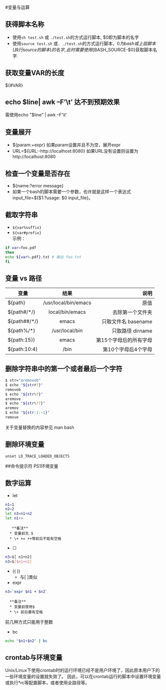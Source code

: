 #变量与运算

## 获得脚本名称
   * 使用`sh test.sh` 或 `./test.sh`的方式运行脚本, $0即为脚本的名字
   * 使用`source test.sh` 或`. ./test.sh`的方式运行脚本，$0为bash或上层脚本(执行source的脚本)的名字, 此时需要使用${BASH_SOURCE-$0}获取脚本名字. 

## 获取变量VAR的长度
${#VAR} 

## echo $line| awk –F’\t’ 达不到预期效果
需使用echo "$line” | awk –F’\t’ 

## 变量展开
   * ${param:+expr} 如果param设置并且不为空，展开expr
   * URL=${URL:-http://localhost:8080} 如果URL没有设置则设置为http://localhost:8080

## 检查一个变量是否存在
   * ${name:?error message}
   * 如果一个bash的脚本需要一个参数，也许就是这样一个表达式 input_file=${$1:?usage: $0 input_file}。

## 截取字符串
   * `${var%suffix}`   
   * `${var#prefix}`   
   示例：
```bash
if var=foo.pdf
then 
echo ${var%.pdf}.txt # 输出 foo.txt
fi
```

## 变量 vs 路径

| 变量        | 结果           | 说明  |
| ------------- |:-------------:| -----:|
| ${path}      | /usr/local/bin/emacs | 原值 |
| ${path#/*/}      | local/bin/emacs      |   去除第一个文件夹 |
| ${path##/*/} | emacs      |    只取文件名 basename |
| ${path%/*}      | /usr/local/bin | 只取路径 dirname |
| ${path:15}}      | emacs      |   第15个字母后的所有字母 |
| ${path:10:4} | /bin      |   第10个字母后4个字母 |


## 删除字符串中的第一个或者最后一个字符
```bash
$ str="aremoveb"
$ echo "${str#?}"
removeb
$ echo "${str%?}"
aremove
$ echo "${str%??}"
aremov
$ echo "${str:1:-1}"
remove
```
关于变量替换的内容参见 man bash

## 删除环境变量
`unset LD_TRACE_LOADED_OBJECTS`

##命令提示符
PS1环境变量


## 数字运算
   * let
```bash
n1=1
n2=2
let n3=n1+n2
let n1++
```
       **备注** 
      * 变量前无 $
      * \+ += ++等前后不能有空格

   * [ ]
```bash
n3=$[ n1+n2]
n3=$[$n1+n2]
```
   * (( )) 
      * 与[ ]类似
   * expr
```bash
n3=`expr $n1 + $n2`
```
      **备注**  
      * 变量前使用$
      * \+ 前后要有空格

前几种方式只能用于整数

   * bc
```bash
echo "$n1+$n2" | bc
```

## crontab与环境变量
Unix/Linux下使用crontab时的运行环境已经不是用户环境了，因此原本用户下的一些环境变量的设置就失效了。
因此，可以在crontab运行的脚本中设置环境变量或执行*rc等配置脚本，或者使用全路径等。
